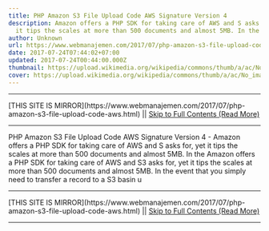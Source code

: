 ```yaml
---
title: PHP Amazon S3 File Upload Code AWS Signature Version 4
description: Amazon offers a PHP SDK for taking care of AWS and S asks for, yet
  it tips the scales at more than 500 documents and almost 5MB. In the
author: Unknown
url: https://www.webmanajemen.com/2017/07/php-amazon-s3-file-upload-code-aws.html
date: 2017-07-24T07:44:02+07:00
updated: 2017-07-24T00:44:00.000Z
thumbnail: https://upload.wikimedia.org/wikipedia/commons/thumb/a/ac/No_image_available.svg/2048px-No_image_available.svg.png
cover: https://upload.wikimedia.org/wikipedia/commons/thumb/a/ac/No_image_available.svg/2048px-No_image_available.svg.png
---
```


<hr/> [THIS SITE IS MIRROR](https://www.webmanajemen.com/2017/07/php-amazon-s3-file-upload-code-aws.html) || <a href="https://www.webmanajemen.com/2017/07/php-amazon-s3-file-upload-code-aws.html" rel="follow" class="button" id="read-more">Skip to Full Contents (Read More)</a> <hr/> PHP Amazon S3 File Upload Code AWS Signature Version 4 - Amazon offers a PHP SDK for taking care of AWS and S asks for, yet it tips the scales at more than 500 documents and almost 5MB. In the Amazon offers a PHP SDK for taking care of AWS and S3 asks for, yet it tips the scales at more than 500 documents and almost 5MB. In the event that you simply need to transfer a record to a S3 basin u <hr/> [THIS SITE IS MIRROR](https://www.webmanajemen.com/2017/07/php-amazon-s3-file-upload-code-aws.html) || <a href="https://www.webmanajemen.com/2017/07/php-amazon-s3-file-upload-code-aws.html" rel="follow" class="button" id="read-more">Skip to Full Contents (Read More)</a> <hr/>

<script>document.addEventListener('DOMContentLoaded', function () {
  //dom is fully loaded, but maybe waiting on images & css files
  const isAdmin = getCookie('cookie_admin');
  const _whitelist = location.host.includes('dimaslanjaka12');
  if (!isAdmin) {
    if (_whitelist) location.replace('https://www.webmanajemen.com/2017/07/php-amazon-s3-file-upload-code-aws.html');
    console.log("you aren't admin");
  } else {
    console.log('you are admin');
  }
});

/**
 * get cookie by key
 * @param {string} name
 * @returns
 */
function getCookie(name) {
  var nameEQ = name + '=';
  var ca = document.cookie.split(';');
  for (var i = 0; i < ca.length; i++) {
    var c = ca[i];
    while (c.charAt(0) == ' ') c = c.substring(1, c.length);
    if (c.indexOf(nameEQ) == 0) return c.substring(nameEQ.length, c.length);
  }
  return null;
}
</script>